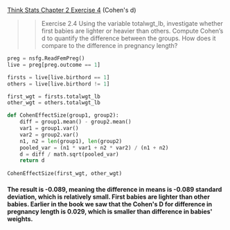 [Think Stats Chapter 2 Exercise 4](http://greenteapress.com/thinkstats2/html/thinkstats2003.html#toc24) (Cohen's d)

>> Exercise 2.4 Using the variable totalwgt_lb, investigate whether first babies are lighter or heavier than others. Compute Cohen’s d to quantify the difference between the groups. How does it compare to the difference in pregnancy length?    

```python
preg = nsfg.ReadFemPreg()
live = preg[preg.outcome == 1]

firsts = live[live.birthord == 1]
others = live[live.birthord != 1]

first_wgt = firsts.totalwgt_lb  
other_wgt = others.totalwgt_lb  

def CohenEffectSize(group1, group2):
    diff = group1.mean() - group2.mean()
    var1 = group1.var()
    var2 = group2.var()
    n1, n2 = len(group1), len(group2)
    pooled_var = (n1 * var1 + n2 * var2) / (n1 + n2)
    d = diff / math.sqrt(pooled_var)
    return d
    
CohenEffectSize(first_wgt, other_wgt)  
```

#### The result is -0.089, meaning the difference in means is -0.089 standard deviation, which is relatively small. First babies are lighter than other babies. Earlier in the book we saw that the Cohen's D for difference in pregnancy length is 0.029, which is smaller than difference in babies' weights.
